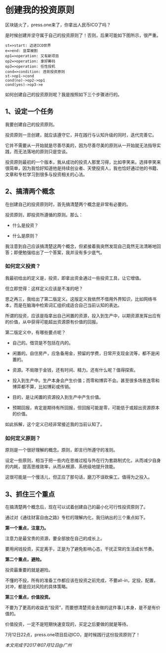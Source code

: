 # 创建我的投资原则

区块链火了，press.one来了，你拿出人民币ICO了吗？

是时候创建并坚守属于自己的投资原则了！否则，后果可能如下图所示，很严重。

```flow
st=>start: 迈进ICO世界
e=>end: 韭菜被割
op1=>operation: 又有新项目
op2=>operation: 拿好筹码
op3=>operation: 任性投机
cond=>condition: 违背投资原则
st->op1->cond
cond(no)->op2->op1
cond(yes)->op3->e
```

如何创建自己的投资原则呢？我是按照如下三个步骤进行的。

## 1、设定一个任务

我要创建自己的投资原则。

投资原则一旦创建，就应该遵守它，并在践行与认知升级的同时，迭代完善它。

它并不需要从一开始就是尽善尽美的，因为尽善尽美的原则从一开始就无法指导实践，而无法落地的原则只是空谈。

投资原则最初的一个版本，我从成功的投资人那里习得，比如李笑来。选择李笑来很简单，因为我恰好知道他是持续创业者、天使投资人，我也恰好通过他的书籍、文章和专栏学习到很多与投资相关的心法。

## 2、搞清两个概念

在创建自己的投资原则时，首先搞清楚两个概念是非常有必要的。

投资原则，即投资所遵循的原则。那么：

* 什么是投资？

* 什么是原则？

我注意到自己应该搞清楚这两个概念，但紧接着我突然发现自己竟然无法清晰地回答；即便勉强给出了一个答案，我并没有多少底气。

### 如何定义投资？

我最初给出的定义是，投资，即拿出资金通过一些投资工具，让它增值。

但立即觉得：这样定义应该是不准的吧？

思之再三，我给出了第二版定义。这版定义我依然不借用外界知识，比如网络书本，而是在脑海中检索词汇组织成适合自己当前认知的表达。

所谓的投资，应该是指拿出自己闲置的资源，投入到生产中，以期资源发挥出应有的价值，从中获得可能超出资源原有价值的回报。

第二版定义中，有哪些要点呢？

* 自己的。借贷是不包括在内的。

* 闲置的。自住房产，应急备用金，预留的学费，日常开支现金流等，都不是闲置的。

* 资源。不局限于金钱，还有时间、精力。还有什么呢？值得探索。

* 投入到生产中。生产本身会产生价值；而零和博弈不会。甚至很多场景连零和博弈都不算，比如博彩或传销。

* 目的，是让闲置的资源投入到生产中产生价值。

* 预期回报，肯定是期待有所回报，但回报可能是零，可能低于或超出资源原本的价值。

如此拆解，这个定义已经非常接近我的当前认知了。

### 如何定义原则？

原则是一个很好理解的概念。原则，即言行所遵守的准则。

设定一些原则，相当于把一些内在思维过程与外在行为套路制式化，从而减少自身的内耗，提高思维效率，从而从根源、系统级地提升效能。

这很可能是一个慢活儿，但正应了那句话，磨刀不误砍柴工。值得为之投入。

## 3、抓住三个重点

在搞清楚两个概念后，现在可以试着创建自己的最小化可行性投资原则了。

通过对《通往财富自由之路》专栏的理解内化，我归纳出的三个重点如下。

**第一个重点，注意力。**

注意力是最宝贵的资源，要全部放在自己的成长上。

要用闲钱投资，买定离手，正是为了避免影响心态，干扰正常的生活成长节奏。

**第二个重点，避险。**

投资最重要的就是避险。

不懂的不投，所有的准备工作都应该在投资之前完成，不要all-in，定投，配置，对冲，都是应对风险的具体策略。

**第三个重点，价值投资。**

不要为了更高的收益去“投资”，而要想清楚资金去做的这件事儿本身，是不是有价值的。

价值投资，一定不是短期快速变现的，买定之后要做的就是等待。


7月12日22点，press.one项目启动ICO，是时候践行这份投资原则了！

_本文完成于2017年07月12日@广州_